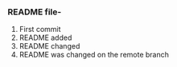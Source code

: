 ### README file-
1. First commit
2. README added
3. README changed
4. README was changed on the remote branch
